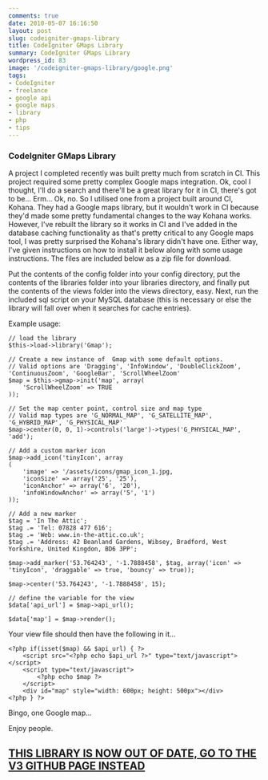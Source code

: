 ```yaml
---
comments: true
date: 2010-05-07 16:16:50
layout: post
slug: codeigniter-gmaps-library
title: CodeIgniter GMaps Library
summary: CodeIgniter GMaps Library
wordpress_id: 83
image: '/codeigniter-gmaps-library/google.png'
tags:
- CodeIgniter
- freelance
- google api
- google maps
- library
- php
- tips
---
```


### CodeIgniter GMaps Library

A project I completed recently was built pretty much from scratch in CI. This project required some pretty complex Google maps integration. Ok, cool I thought, I'll do a search and there'll be a great library for it in CI, there's got to be... Erm... Ok, no. So I utilised one from a project built around CI, Kohana. They had a Google maps library, but it wouldn't work in CI because they'd made some pretty fundamental changes to the way Kohana works. However, I've rebuilt the library so it works in CI and I've added in the database caching functionality as that's pretty critical to any Google maps tool, I was pretty surprised the Kohana's library didn't have one. Either way, I've given instructions on how to install it below along with some usage instructions. The files are included below as a zip file for download.

Put the contents of the config folder into your config directory, put the contents of the libraries folder into your libraries directory, and finally put the contents of the views folder into the views directory, easy. Next, run the included sql script on your MySQL database (this is necessary or else the library will fall over when it searches for cache entries).

Example usage:

    // load the library
    $this->load->library('Gmap');

    // Create a new instance of  Gmap with some default options.
    // Valid options are 'Dragging', 'InfoWindow', 'DoubleClickZoom', 'ContinuousZoom', 'GoogleBar', 'ScrollWheelZoom'
    $map = $this->gmap->init('map', array(
        'ScrollWheelZoom' => TRUE
    ));

    // Set the map center point, control size and map type
    // Valid map types are 'G_NORMAL_MAP', 'G_SATELLITE_MAP', 'G_HYBRID_MAP', 'G_PHYSICAL_MAP'
    $map->center(0, 0, 1)->controls('large')->types('G_PHYSICAL_MAP', 'add');

    // Add a custom marker icon
    $map->add_icon('tinyIcon', array
    (
        'image' => '/assets/icons/gmap_icon_1.jpg,
        'iconSize' => array('25', '25'),
        'iconAnchor' => array('6', '20'),
        'infoWindowAnchor' => array('5', '1')
    ));

    // Add a new marker
    $tag = 'In The Attic';
    $tag .= 'Tel: 07828 477 616';
    $tag .= 'Web: www.in-the-attic.co.uk';
    $tag .= 'Address: 42 Beanland Gardens, Wibsey, Bradford, West Yorkshire, United Kingdon, BD6 3PP';

    $map->add_marker('53.764243', '-1.7888458', $tag, array('icon' => 'tinyIcon', 'draggable' => true, 'bouncy' => true));

    $map->center('53.764243', '-1.7888458', 15);

    // define the variable for the view
    $data['api_url'] = $map->api_url();

    $data['map'] = $map->render();

Your view file should then have the following in it...

    <?php if(isset($map) && $api_url) { ?>
        <script src="<?php echo $api_url ?>" type="text/javascript"></script>
        <script type="text/javascript">
            <?php echo $map ?>
        </script>
        <div id="map" style="width: 600px; height: 500px"></div>
    <?php } ?>

Bingo, one Google map...

Enjoy people.

## [THIS LIBRARY IS NOW OUT OF DATE, GO TO THE V3 GITHUB PAGE INSTEAD](https://github.com/gkwelding/GoogleMapsV3CI)
